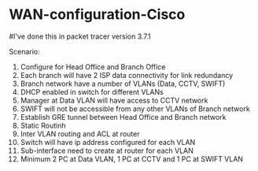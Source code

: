 # WAN-configuration-Cisco
#I've done this in packet tracer version 3.7.1

Scenario: 

1.	Configure for Head Office and Branch Office
2.	Each branch will have 2 ISP data connectivity for link redundancy 
3.	Branch network have a number of VLANs (Data, CCTV, SWIFT)
4.	DHCP enabled in switch for different VLANs
5.	Manager at Data VLAN will have access to CCTV network
6.	SWIFT will not be accessible from any other VLANs of Branch network
7.	Establish GRE tunnel between Head Office and Branch network 
8.	Static Routinh
9.	Inter VLAN routing and ACL at router
10.	Switch will have ip address configured for each VLAN
11.	Sub-interface need to create at router for each VLAN
12.	Minimum 2 PC at Data VLAN, 1 PC at CCTV and 1 PC at SWIFT VLAN 
